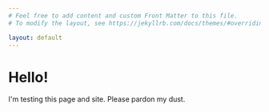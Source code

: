```yaml
---
# Feel free to add content and custom Front Matter to this file.
# To modify the layout, see https://jekyllrb.com/docs/themes/#overriding-theme-defaults

layout: default
---
```


<div class="blurb">
	<h1>Hello!</h1>
	<p>I'm testing this page and site. Please pardon my dust.</p>
</div><!-- /.blurb -->